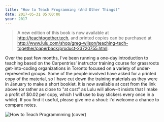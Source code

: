 ```yaml
---
title: "How to Teach Programming (And Other Things)"
date: 2017-05-31 05:00:00
year: 2017
---
```


> A new edition of this book is now available at <http://teachtogether.tech>,
> and printed copies can be purchased at <http://www.lulu.com/shop/greg-wilson/teaching-tech-together/paperback/product-23720755.html>.

Over the past few months,
I've been running a one-day introduction to teaching based on the Carpentries' instructor training course
for grassroots get-into-coding organizations in Toronto focused on a variety of under-represented groups.
Some of the people involved have asked for a printed copy of the material,
so I have cut down the training materials as they were in January to make a short booklet.
It is now available at cost from the link above
(or rather as close to "at cost" as Lulu will allow–it insists that I make a profit of $0.02 per copy,
which I will use to buy stickers every once in a while).
If you find it useful,
please give me a shout:
I'd welcome a chance to compare notes.

<img src="{{'/files/2017/05/how-to-teach-programming.jpg' | relative_url}}" alt="How to Teach Programmming (cover)" class="centered">
